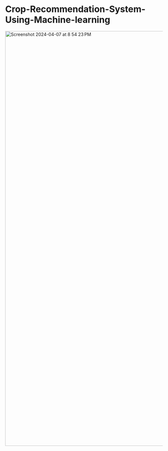 # Crop-Recommendation-System-Using-Machine-learning
<img width="1326" alt="Screenshot 2024-04-07 at 8 54 23 PM" src="https://github.com/Tanish1301/Crop-Recommendation-System-Using-Machine-learning/assets/86621944/50b3752a-1eb7-426c-8c66-97745286e572">
